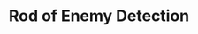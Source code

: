 ---
title: "Rod of Enemy Detection"

item:
  aura: "Moderate divination"
  casterLevel: "10th"
  prerequisites:
    feats: ["{% feat_link craft-rod %}"]
    spells: ["{% spell_link true-seeing %}"]
    special: []
  marketPrice: 23500
  description: |
    This device pulses in the wielder's hand and points in the direction of any creature or creatures hostile to the bearer of the device (nearest ones first). These creatures can be invisible, ethereal, hidden, disguised, or in plain sight. Detection range is 60 feet. If the bearer of the rod concentrates for a full round, the rod pinpoints the location of the nearest enemy and indicates how many enemies are within range. The rod can be used three times each day, each use lasting up to 10 minutes. Activating the rod is a standard action.
---